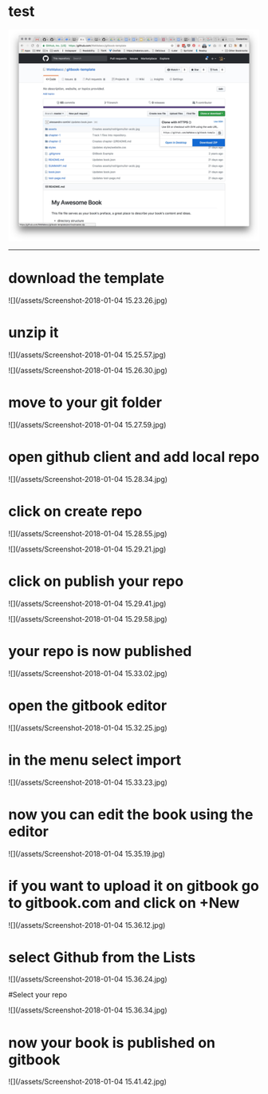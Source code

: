 
# test

![](/assets/Screenshot-2018-01-04-15.23.26.jpg)

---

# download the template

![](/assets/Screenshot-2018-01-04 15.23.26.jpg)

# unzip it

![](/assets/Screenshot-2018-01-04 15.25.57.jpg)

![](/assets/Screenshot-2018-01-04 15.26.30.jpg)

# move to your git folder

![](/assets/Screenshot-2018-01-04 15.27.59.jpg)

# open github client and add local repo

![](/assets/Screenshot-2018-01-04 15.28.34.jpg)

# click on create repo

![](/assets/Screenshot-2018-01-04 15.28.55.jpg)

![](/assets/Screenshot-2018-01-04 15.29.21.jpg)

# click on publish your repo

![](/assets/Screenshot-2018-01-04 15.29.41.jpg)

![](/assets/Screenshot-2018-01-04 15.29.58.jpg)

# your repo is now published

![](/assets/Screenshot-2018-01-04 15.33.02.jpg)

# open the gitbook editor

![](/assets/Screenshot-2018-01-04 15.32.25.jpg)

# in the menu select import

![](/assets/Screenshot-2018-01-04 15.33.23.jpg)

# now you can edit the book using the editor

![](/assets/Screenshot-2018-01-04 15.35.19.jpg)

# if you want to upload it on gitbook go to gitbook.com and click on +New

![](/assets/Screenshot-2018-01-04 15.36.12.jpg)

# select Github from the Lists

![](/assets/Screenshot-2018-01-04 15.36.24.jpg)

#Select your repo

![](/assets/Screenshot-2018-01-04 15.36.34.jpg)

# now your book is published on gitbook

![](/assets/Screenshot-2018-01-04 15.41.42.jpg)
